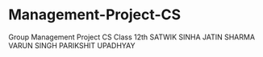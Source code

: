 # Management-Project-CS
Group Management Project CS Class 12th 
SATWIK SINHA
JATIN SHARMA
VARUN SINGH
PARIKSHIT UPADHYAY
